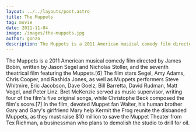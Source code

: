 ```yaml
---
layout: ../../layouts/post.astro
title: The Muppets
tag: movie
date: 2011-11-04
image: /images/the-muppets.jpg
author: gonzo
description: The Muppets is a 2011 American musical comedy film directed by James Bobin, written by Jason Segel and Nicholas Stoller, and the seventh theatrical film featuring the Muppets.
---
```


The Muppets is a 2011 American musical comedy film directed by James Bobin, written by Jason Segel and Nicholas Stoller, and the seventh theatrical film featuring the Muppets.[6] The film stars Segel, Amy Adams, Chris Cooper, and Rashida Jones, as well as Muppets performers Steve Whitmire, Eric Jacobson, Dave Goelz, Bill Barretta, David Rudman, Matt Vogel, and Peter Linz. Bret McKenzie served as music supervisor, writing four of the film's five original songs, while Christophe Beck composed the film's score.[7] In the film, devoted Muppet fan Walter, his human brother Gary and Gary's girlfriend Mary help Kermit the Frog reunite the disbanded Muppets, as they must raise $10 million to save the Muppet Theater from Tex Richman, a businessman who plans to demolish the studio to drill for oil.
